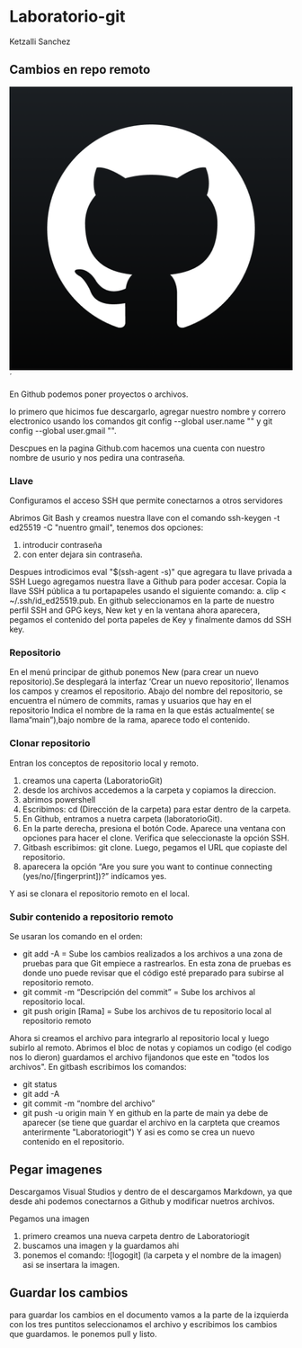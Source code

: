 # Laboratorio-git
Ketzalli Sanchez

## Cambios en repo remoto



![logogit](/Imagenes/logogit.png)´


En Github podemos poner proyectos o archivos.

lo primero que hicimos fue descargarlo, agregar nuestro nombre y correro electronico usando los comandos git config --global user.name "" y git config --global user.gmail "".

Descpues en la pagina Github.com hacemos una cuenta con nuestro nombre de usurio y nos pedira una contraseña. 


### Llave
Configuramos el acceso SSH que permite conectarnos a otros servidores

Abrimos Git Bash y creamos nuestra llave con el comando  ssh-keygen -t ed25519 -C "nuentro gmail", tenemos dos opciones:
1. introducir contraseña
2. con enter dejara sin contraseña.

Despues introdicimos  eval "$(ssh-agent -s)" que agregara tu llave privada a SSH 
Luego agregamos nuestra llave a Github para poder accesar.
Copia la llave SSH pública a tu portapapeles usando el siguiente comando:
a. clip < ~/.ssh/id_ed25519.pub.
En github seleccionamos en la parte de nuestro perfil SSH and GPG keys, New ket y en la ventana ahora aparecera, pegamos el contenido del porta papeles de Key y finalmente damos dd SSH key.

### Repositorio
En el menú principar de github ponemos New (para crear un nuevo repositorio).Se desplegará la interfaz ‘Crear un nuevo repositorio’, llenamos los campos y creamos el repositorio.
Abajo del nombre del repositorio, se encuentra el número de commits, ramas y usuarios que hay en el repositorio
Indica el nombre de la rama en la que estás actualmente( se llama“main”),bajo nombre de la rama, aparece todo el contenido.

### Clonar repositorio
Entran los conceptos de repositorio local y remoto.

1. creamos una caperta (LaboratorioGit)
2. desde los archivos accedemos a la carpeta y copiamos la direccion.
3. abrimos powershell
4. Escribimos: cd (Dirección de la carpeta) para estar dentro de la carpeta.
5. En Github, entramos a nuetra carpeta (laboratorioGit).
4. En la parte derecha, presiona el botón Code. Aparece una ventana con opciones para hacer
el clone. Verifica que seleccionaste la opción SSH.
5. Gitbash escribimos: git clone. Luego, pegamos el URL que copiaste del repositorio.
6. aparecera la opción “Are you sure you want to continue connecting
(yes/no/[fingerprint])?” indícamos yes.

Y asi se clonara el repositorio remoto en el local.

### Subir contenido a repositorio remoto
Se usaran los comando en el orden:
- git add -A = Sube los cambios realizados a los archivos a una zona de pruebas para que Git
empiece a rastrearlos. En esta zona de pruebas es donde uno puede revisar que el código
esté preparado para subirse al repositorio remoto.
- git commit -m “Descripción del commit” = Sube los archivos al repositorio local.
- git push origin [Rama] = Sube los archivos de tu repositorio local al repositorio remoto

Ahora si creamos el archivo para integrarlo al repositorio local y luego subirlo al remoto.
Abrimos el bloc de notas y copiamos un codigo (el codigo nos lo dieron) guardamos el archivo fijandonos que este en "todos los archivos".
En gitbash escribimos los comandos:
-  git status
-  git add -A
- git commit -m “nombre del archivo”
- git push -u origin main
Y en github en la parte de main ya debe de aparecer (se tiene que guardar el archivo en la carpteta que creamos anterirmente "Laboratoriogit")
Y asi es como se crea un nuevo contenido en el repositorio.

## Pegar imagenes
Descargamos Visual Studios y dentro de el descargamos Markdown, ya que desde ahi podemos conectarnos a Github y modificar nuetros archivos.

Pegamos una imagen
1. primero creamos una nueva carpeta dentro de Laboratoriogit 
2. buscamos una imagen y la guardamos ahi
3. ponemos el comando: ![logogit] (la carpeta y el nombre de la imagen) asi se insertara la imagen.

## Guardar los cambios
para guardar los cambios en el documento vamos a la parte de la izquierda con los tres puntitos seleccionamos el archivo y escribimos los cambios que guardamos. le ponemos pull y listo.
